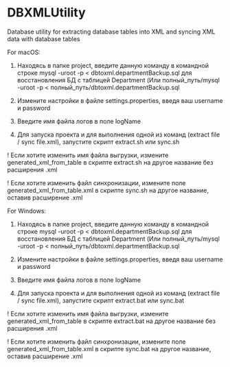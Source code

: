 # DBXMLUtility
Database utility for extracting database tables into XML and syncing XML data with database tables

For macOS:

1. Находясь в папке project, введите данную команду в командной строке mysql -uroot -p < dbtoxml.departmentBackup.sql для восстановления БД с таблицей Department
(Или полный_путь/mysql -uroot -p < полный_путь/dbtoxml.departmentBackup.sql

2. Измените настройки в файле settings.properties, введя ваш username и password

3. Введите имя файла логов в поле logName

4. Для запуска проекта и для выполнения одной из команд (extract file / sync file.xml), запустите скрипт extract.sh или sync.sh

! Если хотите изменить имя файла выгрузки, измените generated_xml_from_table в скрипте extract.sh на другое название без расширения .xml

! Если хотите изменить файл синхронизации, измените поле generated_xml_from_table.xml в скрипте sync.sh на другое название, оставив расширение .xml


For Windows:

1. Находясь в папке project, введите данную команду в командной строке mysql -uroot -p < dbtoxml.departmentBackup.sql для восстановления БД с таблицей Department
(Или полный_путь/mysql -uroot -p < полный_путь/dbtoxml.departmentBackup.sql

2. Измените настройки в файле settings.properties, введя ваш username и password

3. Введите имя файла логов в поле logName

4. Для запуска проекта и для выполнения одной из команд (extract file / sync file.xml), запустите скрипт extract.bat или sync.bat

! Если хотите изменить имя файла выгрузки, измените generated_xml_from_table в скрипте extract.bat на другое название без расширения .xml

! Если хотите изменить файл синхронизации, измените поле generated_xml_from_table.xml в скрипте sync.bat на другое название, оставив расширение .xml
